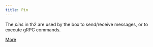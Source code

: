 ```yaml
---
title: Pin
---
```


The *pins* in th2 are used by the box to send/receive messages, or to execute gRPC commands.

[More](/1-5-4/fundamentals/pins-and-links/pins)
